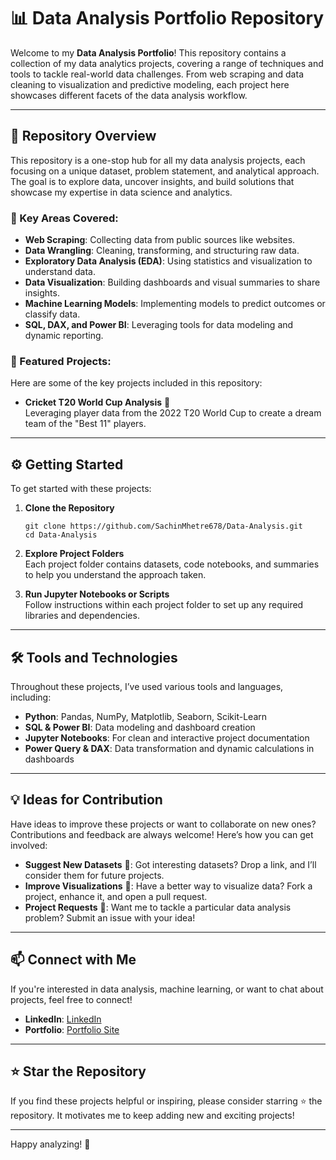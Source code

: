# 📊 Data Analysis Portfolio Repository

Welcome to my **Data Analysis Portfolio**! This repository contains a collection of my data analytics projects, covering a range of techniques and tools to tackle real-world data challenges. From web scraping and data cleaning to visualization and predictive modeling, each project here showcases different facets of the data analysis workflow.

---

## 🌟 Repository Overview

This repository is a one-stop hub for all my data analysis projects, each focusing on a unique dataset, problem statement, and analytical approach. The goal is to explore data, uncover insights, and build solutions that showcase my expertise in data science and analytics.

### 📌 Key Areas Covered:
- **Web Scraping**: Collecting data from public sources like websites.
- **Data Wrangling**: Cleaning, transforming, and structuring raw data.
- **Exploratory Data Analysis (EDA)**: Using statistics and visualization to understand data.
- **Data Visualization**: Building dashboards and visual summaries to share insights.
- **Machine Learning Models**: Implementing models to predict outcomes or classify data.
- **SQL, DAX, and Power BI**: Leveraging tools for data modeling and dynamic reporting.

### 🚀 Featured Projects:
Here are some of the key projects included in this repository:

- **Cricket T20 World Cup Analysis** 🏏  
  Leveraging player data from the 2022 T20 World Cup to create a dream team of the "Best 11" players.

---

## ⚙️ Getting Started

To get started with these projects:

1. **Clone the Repository**  
   ```
   git clone https://github.com/SachinMhetre678/Data-Analysis.git
   cd Data-Analysis
   ```

2. **Explore Project Folders**  
   Each project folder contains datasets, code notebooks, and summaries to help you understand the approach taken.

3. **Run Jupyter Notebooks or Scripts**  
   Follow instructions within each project folder to set up any required libraries and dependencies.

---

## 🛠 Tools and Technologies

Throughout these projects, I’ve used various tools and languages, including:
- **Python**: Pandas, NumPy, Matplotlib, Seaborn, Scikit-Learn
- **SQL & Power BI**: Data modeling and dashboard creation
- **Jupyter Notebooks**: For clean and interactive project documentation
- **Power Query & DAX**: Data transformation and dynamic calculations in dashboards

---

## 💡 Ideas for Contribution

Have ideas to improve these projects or want to collaborate on new ones? Contributions and feedback are always welcome! Here’s how you can get involved:

- **Suggest New Datasets** 📂: Got interesting datasets? Drop a link, and I’ll consider them for future projects.
- **Improve Visualizations** 🎨: Have a better way to visualize data? Fork a project, enhance it, and open a pull request.
- **Project Requests** 🚀: Want me to tackle a particular data analysis problem? Submit an issue with your idea!

---

## 📫 Connect with Me

If you're interested in data analysis, machine learning, or want to chat about projects, feel free to connect!

- **LinkedIn**: [LinkedIn](https://www.linkedin.com/in/sachin-mhetre-382039233/)
- **Portfolio**: [Portfolio Site](https://sachinmhetre.vercel.app)

---

## ⭐️ Star the Repository

If you find these projects helpful or inspiring, please consider starring ⭐️ the repository. It motivates me to keep adding new and exciting projects!

---

Happy analyzing! 🎉
